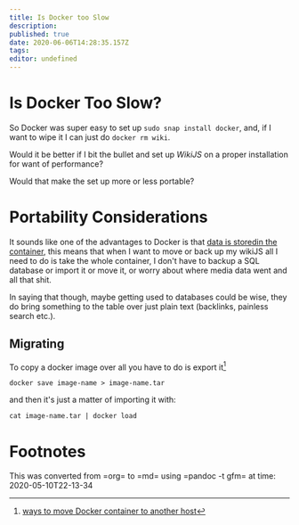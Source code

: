 ```yaml
---
title: Is Docker too Slow
description: 
published: true
date: 2020-06-06T14:28:35.157Z
tags: 
editor: undefined
---
```


# Is Docker Too Slow?

So Docker was super easy to set up `sudo snap install docker`, and, if I want to wipe it I can just do `docker rm wiki`.

Would it be better if I bit the bullet and set up *WikiJS* on a proper installation for want of performance?

Would that make the set up more or less portable?

Portability Considerations
==========================

It sounds like one of the advantages to Docker is that [data is storedin the container](https://docs.docker.com/engine/faq/#do-i-lose-my-data-when-the-container-exits),
this means that when I want to move or back up my wikiJS all I need to
do is take the whole container, I don\'t have to backup a SQL database
or import it or move it, or worry about where media data went and all
that shit.

In saying that though, maybe getting used to databases could be wise, they do bring something to the table over just plain text (backlinks, painless search etc.).

Migrating
---------

To copy a docker image over all you have to do is export it[^1]

``` {.bash}
docker save image-name > image-name.tar
```

and then it\'s just a matter of importing it with:

``` {.bash}
cat image-name.tar | docker load    
```

Footnotes
=========

[^1]: [ways to move Docker container to another
    host](https://bobcares.com/blog/move-docker-container-to-another-host/)

This was converted from =org= to =md= using =pandoc -t gfm= at time: 
2020-05-10T22-13-34

